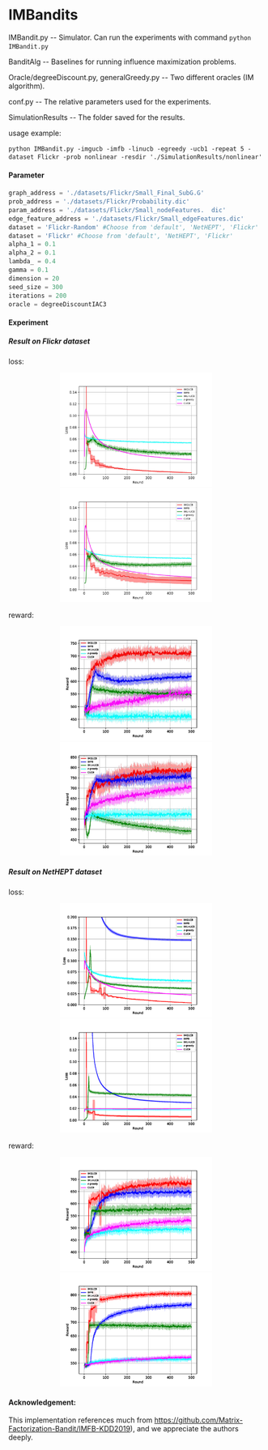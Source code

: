 # IMBandits

IMBandit.py -- Simulator. Can run the experiments with command ```python IMBandit.py``` 

BanditAlg -- Baselines for running influence maximization problems.

Oracle/degreeDiscount.py, generalGreedy.py -- Two different oracles (IM algorithm).

conf.py -- The relative parameters used for the experiments. 

SimulationResults -- The folder saved for the results. 

usage example:
```
python IMBandit.py -imgucb -imfb -linucb -egreedy -ucb1 -repeat 5 -dataset Flickr -prob nonlinear -resdir './SimulationResults/nonlinear'
```
#### Parameter

```python
graph_address = './datasets/Flickr/Small_Final_SubG.G'
prob_address = './datasets/Flickr/Probability.dic'
param_address = './datasets/Flickr/Small_nodeFeatures.  dic'
edge_feature_address = './datasets/Flickr/Small_edgeFeatures.dic'
dataset = 'Flickr-Random' #Choose from 'default', 'NetHEPT', 'Flickr'
dataset = 'Flickr' #Choose from 'default', 'NetHEPT', 'Flickr'
alpha_1 = 0.1
alpha_2 = 0.1
lambda_ = 0.4
gamma = 0.1
dimension = 20
seed_size = 300
iterations = 200
oracle = degreeDiscountIAC3
```

#### Experiment

##### Result on Flickr dataset

loss:
<div align="center">
    <img src="figs/loss_linear_0_15_Flickr.jpg" width="300" alt='linear probability distribution'>
    <img src="figs/loss_nonlinear_0_15_Flickr.jpg" width="300" alt='non-linear probability distribution'>
</div>

reward:
<div align="center">
    <img src="figs/reward_linear_Flickr.jpg" width="300" alt='linear probability distribution'>
    <img src="figs/reward_nonlinear_Flickr.jpg" width="300" alt='non-linear probability distribution'>
</div>

##### Result on NetHEPT dataset

loss:
<div align="center">
    <img src="figs/loss_linear_0_2_NetHEPT.png" width="300" alt='linear probability distribution'>
    <img src="figs/loss_nonlinear_0_15_NetHEPT_v1.png" width="300" alt='non-linear probability distribution'>
</div>

reward:
<div align="center">
    <img src="figs/reward_linear_NetHEPT.png" width="300" alt='linear probability distribution'>
    <img src="figs/reward_nonlinear_NetHEPT_v1.png" width="300" alt='non-linear probability distribution'>
</div>

#### Acknowledgement:
This implementation references much from https://github.com/Matrix-Factorization-Bandit/IMFB-KDD2019), and we appreciate the authors deeply.